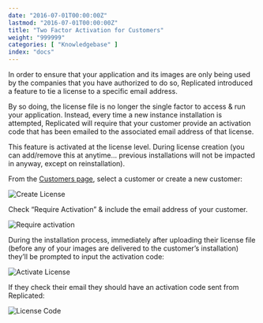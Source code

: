```yaml
---
date: "2016-07-01T00:00:00Z"
lastmod: "2016-07-01T00:00:00Z"
title: "Two Factor Activation for Customers"
weight: "999999"
categories: [ "Knowledgebase" ]
index: "docs"
---
```


In order to ensure that your application and its images are only being used by the companies
that you have authorized to do so, Replicated introduced a feature to tie a license to a
specific email address.

By so doing, the license file is no longer the single factor to access & run your
application. Instead, every time a new instance installation is attempted, Replicated
will require that your customer provide an activation code that has been emailed to
the associated email address of that license.

This feature is activated at the license level. During license creation (you can add/remove
this at anytime... previous installations will not be impacted in anyway, except on
reinstallation).

From the [Customers page](https://vendor.replicated.com/customers), select a customer or
create a new customer:

![Create License](/images/post-screens/create-customer.png)

Check “Require Activation” & include the email address of your customer.

![Require activation](/images/post-screens/require-activation.png)

During the installation process, immediately after uploading their license file (before any
of your images are delivered to the customer’s installation) they’ll be prompted to input
the activation code:

![Activate License](/images/post-screens/activate-license.jpg)

If they check their email they should have an activation code sent from Replicated:

![License Code](/images/post-screens/license-code.png)
